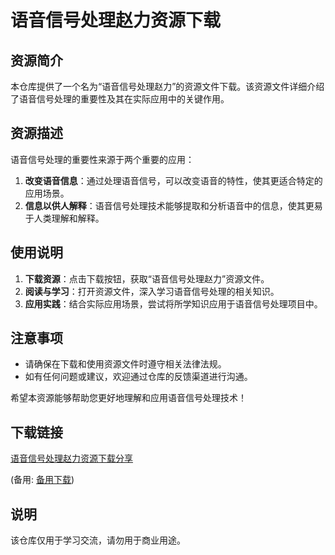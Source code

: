 # 语音信号处理赵力资源下载

## 资源简介

本仓库提供了一个名为“语音信号处理赵力”的资源文件下载。该资源文件详细介绍了语音信号处理的重要性及其在实际应用中的关键作用。

## 资源描述

语音信号处理的重要性来源于两个重要的应用：
1. **改变语音信息**：通过处理语音信号，可以改变语音的特性，使其更适合特定的应用场景。
2. **信息以供人解释**：语音信号处理技术能够提取和分析语音中的信息，使其更易于人类理解和解释。

## 使用说明

1. **下载资源**：点击下载按钮，获取“语音信号处理赵力”资源文件。
2. **阅读与学习**：打开资源文件，深入学习语音信号处理的相关知识。
3. **应用实践**：结合实际应用场景，尝试将所学知识应用于语音信号处理项目中。

## 注意事项

- 请确保在下载和使用资源文件时遵守相关法律法规。
- 如有任何问题或建议，欢迎通过仓库的反馈渠道进行沟通。

希望本资源能够帮助您更好地理解和应用语音信号处理技术！

## 下载链接
[语音信号处理赵力资源下载分享]() 

(备用: [备用下载](https://pan.baidu.com/s/1Fnq-rjtXC5Dzbs0rUA9u8w?pwd=1234))

## 说明

该仓库仅用于学习交流，请勿用于商业用途。
